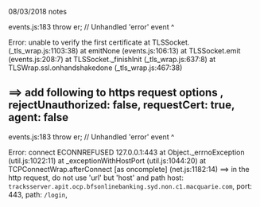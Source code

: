 08/03/2018   notes

events.js:183
      throw er; // Unhandled 'error' event
      ^

Error: unable to verify the first certificate
    at TLSSocket.<anonymous> (_tls_wrap.js:1103:38)
    at emitNone (events.js:106:13)
    at TLSSocket.emit (events.js:208:7)
    at TLSSocket._finishInit (_tls_wrap.js:637:8)
    at TLSWrap.ssl.onhandshakedone (_tls_wrap.js:467:38)

==>
add following to https request options
 ,
      rejectUnauthorized: false,
        requestCert: true,
        agent: false
------
events.js:183
      throw er; // Unhandled 'error' event
      ^

Error: connect ECONNREFUSED 127.0.0.1:443
    at Object._errnoException (util.js:1022:11)
    at _exceptionWithHostPort (util.js:1044:20)
    at TCPConnectWrap.afterConnect [as oncomplete] (net.js:1182:14)
==>
in the http request, do not use 'url' but 'host' and path
host: `tracksserver.apit.ocp.bfsonlinebanking.syd.non.c1.macquarie.com`,
    port: 443,
    path: `/login`,
